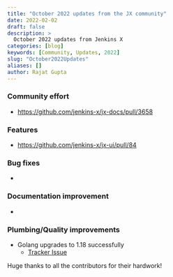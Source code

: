 ```yaml
---
title: "October 2022 updates from the JX community"
date: 2022-02-02
draft: false
description: >
  October 2022 updates from Jenkins X
categories: [blog]
keywords: [Community, Updates, 2022]
slug: "October2022Updates"
aliases: []
author: Rajat Gupta
---
```


<!-- Introduction -->

### Community effort

- https://github.com/jenkins-x/jx-docs/pull/3658

### Features

- https://github.com/jenkins-x/jx-ui/pull/84

### Bug fixes

- 

### Documentation improvement

- 

### Plumbing/Quality improvements

- Golang upgrades to 1.18 successfully
  - [Tracker Issue](https://github.com/jenkins-x/jx/issues/8283)

Huge thanks to all the contributors for their hardwork!


